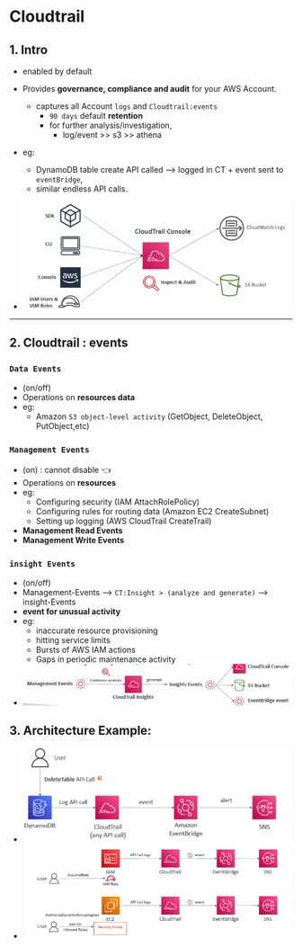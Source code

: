 # Cloudtrail 
## 1. Intro
- enabled by default
- Provides **governance, compliance and audit** for your AWS Account.
  - captures all Account `logs` and `Cloudtrail:events` 
    - `90 days` default **retention**
    - for further analysis/investigation,
      - log/event >>  s3 >> athena
- eg: 
  - DynamoDB table create API called --> logged in CT + event sent to `eventBridge`,
  - similar endless API calls. 

- ![img_1.png](../99_img/decouple/ct/img_1.png)


---
## 2. Cloudtrail : events

### `Data Events` 
- (on/off)
- Operations on **resources data**
- eg: 
  - Amazon `S3 object-level activity` (GetObject, DeleteObject, PutObject,etc)

### `Management Events` 
- (on) : cannot disable :point_left:
- Operations on **resources**
- eg:
  - Configuring security (IAM AttachRolePolicy)
  - Configuring rules for routing data (Amazon EC2 CreateSubnet)
  - Setting up logging (AWS CloudTrail CreateTrail)
- **Management Read Events** 
- **Management Write Events**
  

### `insight Events` 
- (on/off)
- Management-Events -->  `CT:Insight > (analyze and generate)` --> insight-Events
- **event for unusual activity**
- eg: 
  - inaccurate resource provisioning
  - hitting service limits
  - Bursts of AWS IAM actions
  - Gaps in periodic maintenance activity
- ![img_2.png](../99_img/decouple/ct/img_2.png)

## 3. Architecture Example:
- ![img_3.png](../99_img/decouple/ct/img_3.png)
- ![img_4.png](../99_img/decouple/ct/img_4.png)





